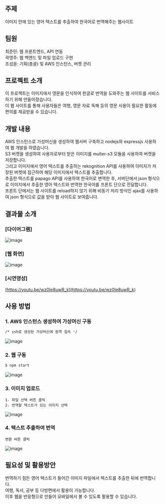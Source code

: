 ## 주제
이미지 안에 있는 영어 텍스트를 추출하여 한국어로 번역해주는 웹사이트

## 팀원
최준민: 웹 프론트엔드, API 연동<br>
곽영주: 웹 백엔드 및 파일 업로드 구현<br>
조성윤: 기획(총괄) 및 AWS 인스턴스, 버켓 관리<br>

## 프로젝트 소개
이 프로젝트는 이미지에서 영문을 인식하여 한글로 번역을 도와주는 웹 사이트를 서비스하기 위해 만들어졌습니다.<br>
이 웹 사이트를 통해 사용자들은 여행, 영문 자료 독해 등의 영문 사용이 필요한 활동에 편의를 제공받을 수 있습니다.<br>

## 개발 내용
AWS 인스턴스로 가성머신을 생성하여 웹서버 구축하고 nodejs와 expressjs 사용하여 웹 개발을 하였습니다.<br>
S3 버켓을 생성하여 사용자로부터 받은 이미지를 multer-s3 모듈을 사용하여 버켓을 저장합니다.<br>
그리고 이미지에서 영어 텍스트를 추출하는 rekognition API를 사용하여 이미지가 저장된 버켓에 접근하여 해당 이미지에서 텍스트를 추출합니다.<br>
추출한 텍스트를 papago API를 사용하여 한국어로 변역한 후, 서버단에서 json 형식으로 이미지에서 추출한 영어 텍스트와 번역한 한국어를 프론트 단으로 전달합니다.<br>
프론트 단에서는 웹 사이트를 reload하지 않기 위해 비동기 처리 방식인 ajax를 사용하여 json 형식으로 값을 받아 웹 사이트로 보여줍니다.<br>

## 결과물 소개

### [다이어그램]
![image](https://user-images.githubusercontent.com/75197352/144335338-cf2d3648-b301-4872-a4b9-759d47dcc75c.png)

### [웹 화면]
![image](https://user-images.githubusercontent.com/77434165/144563888-4bc18f4a-c937-45bd-aa46-c36a8a739bea.png)

### [시연영상]
[https://youtu.be/wz0Ie8uwR_k](https://youtu.be/wz0Ie8uwR_k)

## 사용 방법

### 1. AWS 인스턴스 생성하여 가상머신 구동
```bash
/* ssh로 생성된 가상머신에 원격 접속 */
```
![image](https://user-images.githubusercontent.com/77434165/144564174-1c7736e3-c7d1-472a-9da2-46f6be9aaa3b.png)

### 2. 웹 구동
```bash
$ npm start
```
![image](https://user-images.githubusercontent.com/77434165/144564260-bfb0ffd6-bd3a-4ead-a672-0940c25b341a.png)

### 3. 이미지 업로드
```
1. 파일 선택 버튼 클릭
2. 번역할 텍스트가 있는 이미지 선택
```
![image](https://user-images.githubusercontent.com/77434165/144564489-f6e57b49-afd6-47c7-b656-485ece110c19.png)

### 4. 텍스트 추출하여 번역
```
변환 버튼 클릭
```
![image](https://user-images.githubusercontent.com/77434165/144564577-670564d4-40cf-4426-8262-ffb98f825a02.png)

## 필요성 및 활용방안
번역하기 힘든 영어 텍스트가 들어간 이미지 파일에서 텍스트를 추출한 뒤에 번역합니다.<br>
여행, 독서, 공부 등 다방면에서 활용이 가능합니다.<br>
이후 웹을 반응형으로 만들어 모바일에서 볼 수 있도록 활용할 수 있습니다.<br>
